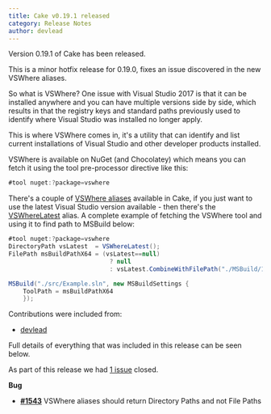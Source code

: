 ```yaml
---
title: Cake v0.19.1 released
category: Release Notes
author: devlead
---
```


Version 0.19.1 of Cake has been released.

This is a minor hotfix release for 0.19.0, fixes an issue discovered in the new VSWhere aliases.

So what is VSWhere? One issue with Visual Studio 2017 is that it can be installed anywhere and you can have multiple versions side by side, which results in that the registry keys and standard paths previously used to identify where Visual Studio was installed no longer apply.

This is where VSWhere comes in, it's a utility that can identify and list current installations of Visual Studio and other developer products installed.

VSWhere is available on NuGet (and Chocolatey) which means you can fetch it using the tool pre-processor directive like this:

```csharp
#tool nuget:?package=vswhere
```
There's a couple of [VSWhere aliases](http://cakebuild.net/dsl/vswhere/) available in Cake, if you just want to use the latest Visual Studio version available - then there's the [VSWhereLatest](http://cakebuild.net/api/Cake.Common.Tools.VSWhere/VSWhereAliases/59EB3043) alias. A complete example of fetching the VSWhere tool and using it to find path to MSBuild below:

```csharp
#tool nuget:?package=vswhere
DirectoryPath vsLatest  = VSWhereLatest();
FilePath msBuildPathX64 = (vsLatest==null)
                            ? null
                            : vsLatest.CombineWithFilePath("./MSBuild/15.0/Bin/amd64/MSBuild.exe");

MSBuild("./src/Example.sln", new MSBuildSettings {
    ToolPath = msBuildPathX64
    });

```

Contributions were included from:

- [devlead](https://github.com/devlead)


Full details of everything that was included in this release can be seen below.

<!--excerpt-->

As part of this release we had [1 issue](https://github.com/cake-build/cake/issues?milestone=33&state=closed) closed.


__Bug__

- [__#1543__](https://github.com/cake-build/cake/issues/1543) VSWhere aliases should return Directory Paths and not File Paths
